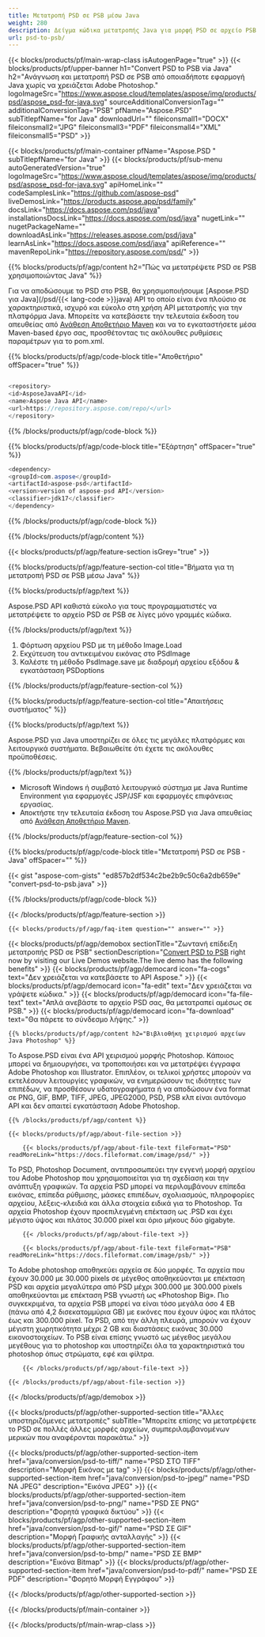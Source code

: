 ```yaml
---
title: Μετατροπή PSD σε PSB μέσω Java
weight: 280
description: Δείγμα κώδικα μετατροπής Java για μορφή PSD σε αρχείο PSB. Χρησιμοποιήστε αυτό το παράδειγμα κώδικα για να μετατρέψετε PSD σε PSB μέσα σε οποιαδήποτε εφαρμογή Web ή Desktop Java.
url: psd-to-psb/
---
```


{{< blocks/products/pf/main-wrap-class isAutogenPage="true" >}}
{{< blocks/products/pf/upper-banner h1="Convert PSD to PSB via Java" h2="Ανάγνωση και μετατροπή PSD σε PSB από οποιαδήποτε εφαρμογή Java χωρίς να χρειάζεται Adobe Photoshop." logoImageSrc="https://www.aspose.cloud/templates/aspose/img/products/psd/aspose_psd-for-java.svg" sourceAdditionalConversionTag="" additionalConversionTag="PSB" pfName="Aspose.PSD" subTitlepfName="for Java" downloadUrl="" fileiconsmall1="DOCX" fileiconsmall2="JPG" fileiconsmall3="PDF" fileiconsmall4="XML" fileiconsmall5="PSD" >}}

{{< blocks/products/pf/main-container pfName="Aspose.PSD " subTitlepfName="for Java" >}}
{{< blocks/products/pf/sub-menu autoGeneratedVersion="true" logoImageSrc="https://www.aspose.cloud/templates/aspose/img/products/psd/aspose_psd-for-java.svg" apiHomeLink="" codeSamplesLink="https://github.com/aspose-psd" liveDemosLink="https://products.aspose.app/psd/family" docsLink="https://docs.aspose.com/psd/java" installationsDocsLink="https://docs.aspose.com/psd/java" nugetLink="" nugetPackageName="" downloadAsLink="https://releases.aspose.com/psd/java" learnAsLink="https://docs.aspose.com/psd/java" apiReference="" mavenRepoLink="https://repository.aspose.com/psd/" >}}

{{% blocks/products/pf/agp/content h2="Πώς να μετατρέψετε PSD σε PSB χρησιμοποιώντας Java" %}}

 Για να αποδώσουμε το PSD στο PSB, θα χρησιμοποιήσουμε
 [Aspose.PSD για Java](/psd/{{< lang-code >}}java) 
 API το οποίο είναι ένα πλούσιο σε χαρακτηριστικά, ισχυρό και εύκολο στη χρήση API μετατροπής για την πλατφόρμα Java. Μπορείτε να κατεβάσετε την τελευταία έκδοση του απευθείας από
 [Ανάθεση Αποθετήριο Maven](https://repository.aspose.com/psd/) 
 και να το εγκαταστήσετε μέσα Maven-based έργο σας, προσθέτοντας τις ακόλουθες ρυθμίσεις παραμέτρων για το pom.xml.

{{% blocks/products/pf/agp/code-block title="Αποθετήριο" offSpacer="true" %}}

```cs

<repository>
<id>AsposeJavaAPI</id>
<name>Aspose Java API</name>
<url>https://repository.aspose.com/repo/</url>
</repository>

```

{{% /blocks/products/pf/agp/code-block %}}

{{% blocks/products/pf/agp/code-block title="Εξάρτηση" offSpacer="true" %}}

```cs
<dependency>
<groupId>com.aspose</groupId>
<artifactId>aspose-psd</artifactId>
<version>version of aspose-psd API</version>
<classifier>jdk17</classifier>
</dependency>

```

{{% /blocks/products/pf/agp/code-block %}}

{{% /blocks/products/pf/agp/content %}}

{{< blocks/products/pf/agp/feature-section isGrey="true" >}}

{{% blocks/products/pf/agp/feature-section-col title="Βήματα για τη μετατροπή PSD σε PSB μέσω Java" %}}

{{% blocks/products/pf/agp/text %}}

 Aspose.PSD API καθιστά εύκολο για τους προγραμματιστές να μετατρέψετε το αρχείο PSD σε PSB σε λίγες μόνο γραμμές κώδικα.

{{% /blocks/products/pf/agp/text %}}

1. Φόρτωση αρχείου PSD με τη μέθοδο Image.Load
1. Εκχύτευση του αντικειμένου εικόνας στο PSdImage
1. Καλέστε τη μέθοδο PsdImage.save με διαδρομή αρχείου εξόδου & εγκατάσταση PSDoptions

{{% /blocks/products/pf/agp/feature-section-col %}}

{{% blocks/products/pf/agp/feature-section-col title="Απαιτήσεις συστήματος" %}}

{{% blocks/products/pf/agp/text %}}

 Aspose.PSD για Java υποστηρίζει σε όλες τις μεγάλες πλατφόρμες και λειτουργικά συστήματα. Βεβαιωθείτε ότι έχετε τις ακόλουθες προϋποθέσεις.

{{% /blocks/products/pf/agp/text %}}

- Microsoft Windows ή συμβατό λειτουργικό σύστημα με Java Runtime Environment για εφαρμογές JSP/JSF και εφαρμογές επιφάνειας εργασίας.
- Αποκτήστε την τελευταία έκδοση του Aspose.PSD για Java απευθείας από
 [Ανάθεση Αποθετήριο Maven](https://repository.aspose.com/psd/).

{{% /blocks/products/pf/agp/feature-section-col %}}

{{% blocks/products/pf/agp/code-block title="Μετατροπή PSD σε PSB - Java" offSpacer="" %}}

{{< gist "aspose-com-gists" "ed857b2df534c2be2b9c50c6a2db659e" "convert-psd-to-psb.java" >}}

{{% /blocks/products/pf/agp/code-block %}}

{{< /blocks/products/pf/agp/feature-section >}}

    {{< blocks/products/pf/agp/faq-item question="" answer="" >}}
 

<!-- aboutfile Starts -->

{{< blocks/products/pf/agp/demobox sectionTitle="Ζωντανή επίδειξη μετατροπής PSD σε PSB" sectionDescription="[Convert PSD to PSB](https://products.aspose.app/psd/conversion/psd-to-psb) right now by visiting our Live Demos website.The live demo has the following benefits" >}}
        {{< blocks/products/pf/agp/democard icon="fa-cogs" text="Δεν χρειάζεται να κατεβάσετε το API Aspose." >}}
        {{< blocks/products/pf/agp/democard icon="fa-edit" text="Δεν χρειάζεται να γράψετε κώδικα." >}}
        {{< blocks/products/pf/agp/democard icon="fa-file-text" text="Απλά ανεβάστε το αρχείο PSD σας, θα μετατραπεί αμέσως σε PSB." >}}
        {{< blocks/products/pf/agp/democard icon="fa-download" text="Θα πάρετε το σύνδεσμο λήψης." >}}

    {{% blocks/products/pf/agp/content h2="Βιβλιοθήκη χειρισμού αρχείων Java Photoshop" %}}

 Το Aspose.PSD είναι ένα API χειρισμού μορφής Photoshop. Κάποιος μπορεί να δημιουργήσει, να τροποποιήσει και να μετατρέψει έγγραφα Adobe Photoshop και Illustrator. Επιπλέον, οι τελικοί χρήστες μπορούν να εκτελέσουν λειτουργίες γραφικών, να ενημερώσουν τις ιδιότητες των επιπέδων, να προσθέσουν υδατογραφήματα ή να αποδώσουν ένα format σε PNG, GIF, BMP, TIFF, JPEG, JPEG2000, PSD, PSB κλπ είναι αυτόνομο API και δεν απαιτεί εγκατάσταση Adobe Photoshop. 



    {{% /blocks/products/pf/agp/content %}}

    {{< blocks/products/pf/agp/about-file-section >}}

        {{< blocks/products/pf/agp/about-file-text fileFormat="PSD" readMoreLink="https://docs.fileformat.com/image/psd/" >}}

Το PSD, Photoshop Document, αντιπροσωπεύει την εγγενή μορφή αρχείου του Adobe Photoshop που χρησιμοποιείται για τη σχεδίαση και την ανάπτυξη γραφικών. Τα αρχεία PSD μπορεί να περιλαμβάνουν επίπεδα εικόνας, επίπεδα ρύθμισης, μάσκες επιπέδων, σχολιασμούς, πληροφορίες αρχείου, λέξεις-κλειδιά και άλλα στοιχεία ειδικά για το Photoshop. Τα αρχεία Photoshop έχουν προεπιλεγμένη επέκταση ως .PSD και έχει μέγιστο ύψος και πλάτος 30.000 pixel και όριο μήκους δύο gigabyte.


        {{< /blocks/products/pf/agp/about-file-text >}}

        {{< blocks/products/pf/agp/about-file-text fileFormat="PSB" readMoreLink="https://docs.fileformat.com/image/psb/" >}}

Το Adobe photoshop αποθηκεύει αρχεία σε δύο μορφές. Τα αρχεία που έχουν 30.000 με 30.000 pixels σε μέγεθος αποθηκεύονται με επέκταση PSD και αρχεία μεγαλύτερα από PSD μέχρι 300.000 με 300.000 pixels αποθηκεύονται με επέκταση PSB γνωστή ως «Photoshop Big». Πιο συγκεκριμένα, τα αρχεία PSB μπορεί να είναι τόσο μεγάλα όσο 4 EB (πάνω από 4,2 δισεκατομμύρια GB) με εικόνες που έχουν ύψος και πλάτος έως και 300.000 pixel. Τα PSD, από την άλλη πλευρά, μπορούν να έχουν μέγιστη χωρητικότητα μέχρι 2 GB και διαστάσεις εικόνας 30.000 εικονοστοιχείων. Το PSB είναι επίσης γνωστό ως μέγεθος μεγάλου μεγέθους για το photoshop και υποστηρίζει όλα τα χαρακτηριστικά του photoshop όπως στρώματα, εφέ και φίλτρα.


        {{< /blocks/products/pf/agp/about-file-text >}}

    {{< /blocks/products/pf/agp/about-file-section >}}

{{< /blocks/products/pf/agp/demobox >}}

<!-- aboutfile Ends -->

{{< blocks/products/pf/agp/other-supported-section title="Άλλες υποστηριζόμενες μετατροπές" subTitle="Μπορείτε επίσης να μετατρέψετε το PSD σε πολλές άλλες μορφές αρχείων, συμπεριλαμβανομένων μερικών που αναφέρονται παρακάτω." >}}

{{< blocks/products/pf/agp/other-supported-section-item href="java/conversion/psd-to-tiff/" name="PSD ΣΤΟ TIFF" description="Μορφή Εικόνας με tag" >}}
{{< blocks/products/pf/agp/other-supported-section-item href="java/conversion/psd-to-jpeg/" name="PSD ΝΑ JPEG" description="Εικόνα JPEG" >}}
{{< blocks/products/pf/agp/other-supported-section-item href="java/conversion/psd-to-png/" name="PSD ΣΕ PNG" description="Φορητά γραφικά δικτύου" >}}
{{< blocks/products/pf/agp/other-supported-section-item href="java/conversion/psd-to-gif/" name="PSD ΣΕ GIF" description="Μορφή Γραφικής ανταλλαγής" >}}
{{< blocks/products/pf/agp/other-supported-section-item href="java/conversion/psd-to-bmp/" name="PSD ΣΕ BMP" description="Εικόνα Bitmap" >}}
{{< blocks/products/pf/agp/other-supported-section-item href="java/conversion/psd-to-pdf/" name="PSD ΣΕ PDF" description="Φορητό Μορφή Εγγράφου" >}}

{{< /blocks/products/pf/agp/other-supported-section >}}

{{< /blocks/products/pf/main-container >}}
    
{{< /blocks/products/pf/main-wrap-class >}}
